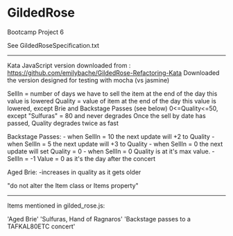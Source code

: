 # GildedRose
Bootcamp Project 6


See GildedRoseSpecification.txt

_____________________________________

Kata JavaScript version downloaded from : https://github.com/emilybache/GildedRose-Refactoring-Kata
Downloaded the version designed for testing with mocha (vs jasmine)


SellIn =  number of days we have to sell the item
          at the end of the day this value is lowered
Quality = value of item
          at the end of the day this value is lowered, except Brie and Backstage Passes (see below)
          0<=Quality<=50, except "Sulfuras" = 80 and never degrades
          Once the sell by date has passed, Quality degrades twice as fast

Backstage Passes:
                - when SellIn = 10 the next update will +2 to Quality
                - when SellIn = 5 the next update will +3 to Quality
                - when SellIn = 0 the next update will set Quality = 0
                    - when SellIn = 0 Quality is at it's max value.
                    - SellIn = -1 Value = 0 as it's the day after the concert

Aged Brie:
          -increases in quality as it gets older 


"do not alter the Item class or Items property"

_____________________________________

Items mentioned in gilded_rose.js:

'Aged Brie'
'Sulfuras, Hand of Ragnaros'
'Backstage passes to a TAFKAL80ETC concert'
